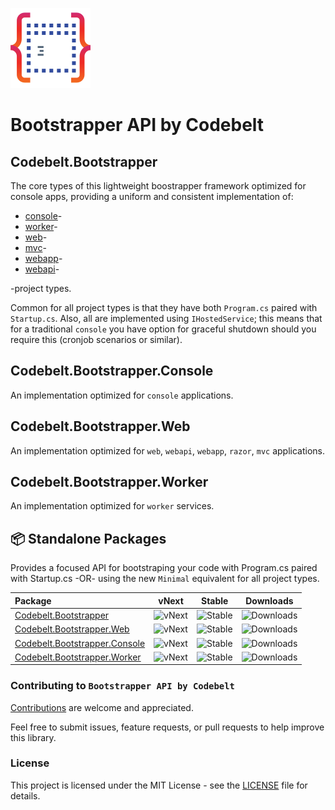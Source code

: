 ![Bootstrapper API by Codebelt](.nuget/Codebelt.Bootstrapper/icon.png)
# Bootstrapper API by Codebelt

## Codebelt.Bootstrapper

The core types of this lightweight boostrapper framework optimized for console apps, providing a uniform and consistent implementation of:

+ [console](https://docs.microsoft.com/en-us/dotnet/core/tools/dotnet-new#console)-
+ [worker](https://docs.microsoft.com/en-us/dotnet/core/tools/dotnet-new#web-others)-
+ [web](https://docs.microsoft.com/en-us/dotnet/core/tools/dotnet-new#web)-
+ [mvc](https://docs.microsoft.com/en-us/dotnet/core/tools/dotnet-new#web-options)-
+ [webapp](https://docs.microsoft.com/en-us/dotnet/core/tools/dotnet-new#web-options)-
+ [webapi](https://docs.microsoft.com/en-us/dotnet/core/tools/dotnet-new#webapi)-

-project types.

Common for all project types is that they have both `Program.cs` paired with `Startup.cs`. Also, all are implemented using `IHostedService`; this means that for a traditional `console` you have option for graceful shutdown should you require this (cronjob scenarios or similar).

## Codebelt.Bootstrapper.Console

An implementation optimized for `console` applications.

## Codebelt.Bootstrapper.Web

An implementation optimized for `web`, `webapi`, `webapp`, `razor`, `mvc` applications.

## Codebelt.Bootstrapper.Worker

An implementation optimized for `worker` services.

## 📦 Standalone Packages

Provides a focused API for bootstraping your code with Program.cs paired with Startup.cs -OR- using the new `Minimal` equivalent for all project types.

|Package|vNext|Stable|Downloads|
|:--|:-:|:-:|:-:|
| [Codebelt.Bootstrapper](https://www.nuget.org/packages/Codebelt.Bootstrapper/) | ![vNext](https://img.shields.io/nuget/vpre/Codebelt.Bootstrapper?logo=nuget) | ![Stable](https://img.shields.io/nuget/v/Codebelt.Bootstrapper?logo=nuget) | ![Downloads](https://img.shields.io/nuget/dt/Codebelt.Bootstrapper?color=blueviolet&logo=nuget) |
| [Codebelt.Bootstrapper.Web](https://www.nuget.org/packages/Codebelt.Bootstrapper.Web/) | ![vNext](https://img.shields.io/nuget/vpre/Codebelt.Bootstrapper.Web?logo=nuget) | ![Stable](https://img.shields.io/nuget/v/Codebelt.Bootstrapper.Web?logo=nuget) | ![Downloads](https://img.shields.io/nuget/dt/Codebelt.Bootstrapper.Web?color=blueviolet&logo=nuget) |
| [Codebelt.Bootstrapper.Console](https://www.nuget.org/packages/Codebelt.Bootstrapper.Console/) | ![vNext](https://img.shields.io/nuget/vpre/Codebelt.Bootstrapper.Console?logo=nuget) | ![Stable](https://img.shields.io/nuget/v/Codebelt.Bootstrapper.Console?logo=nuget) | ![Downloads](https://img.shields.io/nuget/dt/Codebelt.Bootstrapper.Console?color=blueviolet&logo=nuget) |
| [Codebelt.Bootstrapper.Worker](https://www.nuget.org/packages/Codebelt.Bootstrapper.Worker/) | ![vNext](https://img.shields.io/nuget/vpre/Codebelt.Bootstrapper.Worker?logo=nuget) | ![Stable](https://img.shields.io/nuget/v/Codebelt.Bootstrapper.Worker?logo=nuget) | ![Downloads](https://img.shields.io/nuget/dt/Codebelt.Bootstrapper.Worker?color=blueviolet&logo=nuget) |


### Contributing to `Bootstrapper API by Codebelt`
[Contributions](.github/CONTRIBUTING.md) are welcome and appreciated.

Feel free to submit issues, feature requests, or pull requests to help improve this library.

### License
This project is licensed under the MIT License - see the [LICENSE](LICENSE.md) file for details.
